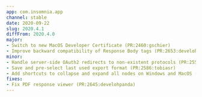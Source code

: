 ```yaml
---
app: com.insomnia.app
channel: stable
date: 2020-09-22
slug: 2020.4.1
diffFrom: 2020.4.0
major:
- Switch to new MacOS Developer Certificate (PR:2460:gschier)
- Improve backward compatibility of Response Body tags (PR:2653:develohpanda)
minor:
- Handle server-side OAuth2 redirects to non-existent protocols (PR:2557:GyroJoe)
- Save and pre-select last used export format (PR:2586:tobiasr)
- Add shortcuts to collapse and expand all nodes on Windows and MacOS (PR:2626:jgiovaresco)
fixes:
- Fix PDF response viewer (PR:2645:develohpanda)
---
```


